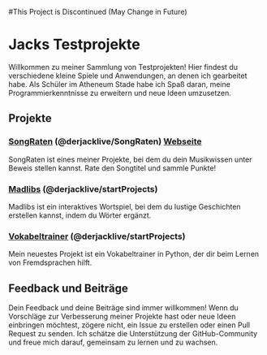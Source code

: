#This Project is Discontinued 
(May Change in Future)


# Jacks Testprojekte

Willkommen zu meiner Sammlung von Testprojekten! Hier findest du verschiedene kleine Spiele und Anwendungen, an denen ich gearbeitet habe. Als Schüler im Atheneum Stade habe ich Spaß daran, meine Programmierkenntnisse zu erweitern und neue Ideen umzusetzen.

## Projekte

### [SongRaten](https://github.com/derjacklive/SongRaten) (@derjacklive/SongRaten) [Webseite](https://derjacklive.github.io/SongRaten)

SongRaten ist eines meiner Projekte, bei dem du dein Musikwissen unter Beweis stellen kannst. Rate den Songtitel und sammle Punkte!

### [Madlibs](https://github.com/derjacklive/startProjects) (@derjacklive/startProjects)

Madlibs ist ein interaktives Wortspiel, bei dem du lustige Geschichten erstellen kannst, indem du Wörter ergänzt.

### [Vokabeltrainer](https://github.com/derjacklive/startProjects) (@derjacklive/startProjects)

Mein neuestes Projekt ist ein Vokabeltrainer in Python, der dir beim Lernen von Fremdsprachen hilft.

## Feedback und Beiträge

Dein Feedback und deine Beiträge sind immer willkommen! Wenn du Vorschläge zur Verbesserung meiner Projekte hast oder neue Ideen einbringen möchtest, zögere nicht, ein Issue zu erstellen oder einen Pull Request zu senden. Ich schätze die Unterstützung der GitHub-Community und freue mich darauf, gemeinsam zu lernen und zu wachsen.
